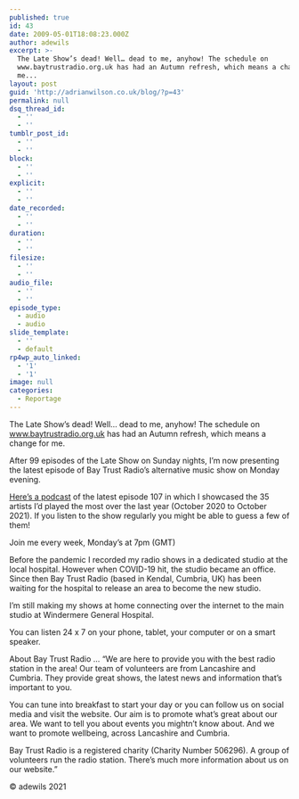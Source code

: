 ```yaml
---
published: true
id: 43
date: 2009-05-01T18:08:23.000Z
author: adewils
excerpt: >-
  The Late Show’s dead! Well… dead to me, anyhow! The schedule on
  www.baytrustradio.org.uk has had an Autumn refresh, which means a change for
  me... 
layout: post
guid: 'http://adrianwilson.co.uk/blog/?p=43'
permalink: null
dsq_thread_id:
  - ''
  - ''
tumblr_post_id:
  - ''
  - ''
block:
  - ''
  - ''
explicit:
  - ''
  - ''
date_recorded:
  - ''
  - ''
duration:
  - ''
  - ''
filesize:
  - ''
  - ''
audio_file:
  - ''
  - ''
episode_type:
  - audio
  - audio
slide_template:
  - ''
  - default
rp4wp_auto_linked:
  - '1'
  - '1'
image: null
categories:
  - Reportage
---
```

The Late Show’s dead! Well… dead to me, anyhow! The schedule on www.baytrustradio.org.uk has had an Autumn refresh, which means a change for me.    

 After 99 episodes of the Late Show on Sunday nights, I’m now presenting the latest episode of Bay Trust Radio’s alternative music show on Monday evening.  
 
 [Here’s a podcast](https://www.mixcloud.com/BayTrustRadio/monday-evening-with-adrian-wilson-8) of the latest episode 107 in which I showcased the 35 artists I’d played the most over the last year (October 2020 to October 2021). If you listen to the show regularly you might be able to guess a few of them!  
 
 Join me every week, Monday’s at 7pm (GMT)  
 
 Before the pandemic I recorded my radio shows in a dedicated studio at the local hospital. However when COVID-19 hit, the studio became an office. Since then Bay Trust Radio (based in Kendal, Cumbria, UK) has been waiting for the hospital to release an area to become the new studio.  
 
 I’m still making my shows at home connecting over the internet to the main studio at Windermere General Hospital.  
 
 You can listen 24 x 7 on your phone, tablet, your computer or on a smart speaker.  
 
About Bay Trust Radio …
“We are here to provide you with the best radio station in the area! Our team of volunteers are from Lancashire and Cumbria. They provide great shows, the latest news and information that’s important to you.  

You can tune into breakfast to start your day or you can follow us on social media and visit the website. Our aim is to promote what’s great about our area. We want to tell you about events you mightn’t know about. And we want to promote wellbeing, across Lancashire and Cumbria.  

Bay Trust Radio is a registered charity (Charity Number 506296). A group of volunteers run the radio station. There’s much more information about us on our website.”  

© adewils 2021
